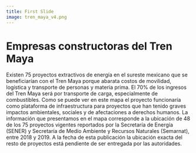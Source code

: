 ```yaml
---
title: First Slide
image: tren_maya_v4.png
---
```


# Empresas constructoras del Tren Maya
Existen 75 proyectos extractivos de energía en el sureste mexicano que se beneficiarían con el Tren Maya porque abarata costos de movilidad, logística y transporte de personas y materia prima. El 70% de los ingresos del Tren Maya será por transporte de carga, especialmente de combustibles. Como se puede ver en este mapa el proyecto funcionaría como plataforma de infraestructura para proyectos que han tenido graves impactos ambientales, sociales y de afectaciones a derechos humanos. 
La información que presentamos en el mapa corresponde a la ubicación de 48 de los 75 proyectos vigentes reportados por la Secretaría de Energía (SENER) y Secretaría de Medio Ambiente y Recursos Naturales (Semarnat), entre 2018 y 2019. A la fecha de esta publicación la ubicación exacta del resto de proyectos está pendiente de ser entregada por las autoridades.
